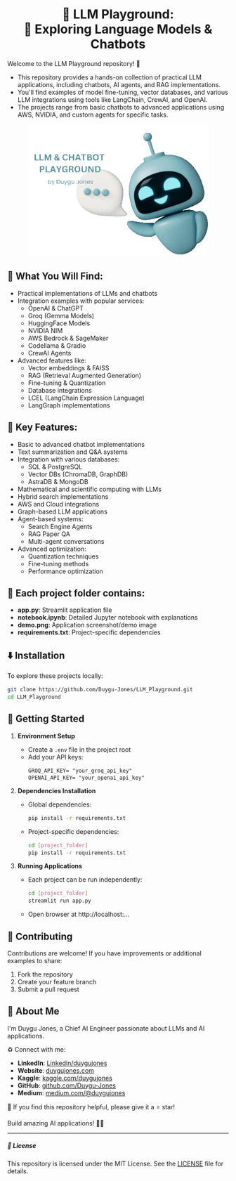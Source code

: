 <h1 align="center">
🤖 LLM Playground: <br>
  🌱 Exploring Language Models & Chatbots
</h1>

Welcome to the LLM Playground repository! 🎉 <br>

- This repository provides a hands-on collection of practical LLM applications, including chatbots, AI agents, and RAG implementations. 
- You'll find examples of model fine-tuning, vector databases, and various LLM integrations using tools like LangChain, CrewAI, and OpenAI. 
- The projects range from basic chatbots to advanced applications using AWS, NVIDIA, and custom agents for specific tasks.

<p align="center">
  <img src="https://github.com/Duygu-Jones/LLM_Playground/blob/main/gif0.gif">
</p>


## 🚨 **What You Will Find:**
- Practical implementations of LLMs and chatbots
- Integration examples with popular services:
  - OpenAI & ChatGPT
  - Groq (Gemma Models)
  - HuggingFace Models
  - NVIDIA NIM
  - AWS Bedrock & SageMaker
  - Codellama & Gradio
  - CrewAI Agents
- Advanced features like:
  - Vector embeddings & FAISS
  - RAG (Retrieval Augmented Generation)
  - Fine-tuning & Quantization
  - Database integrations
  - LCEL (LangChain Expression Language)
  - LangGraph implementations

## 🎯 **Key Features:**
- Basic to advanced chatbot implementations
- Text summarization and Q&A systems
- Integration with various databases:
  - SQL & PostgreSQL
  - Vector DBs (ChromaDB, GraphDB)
  - AstraDB & MongoDB
- Mathematical and scientific computing with LLMs
- Hybrid search implementations
- AWS and Cloud integrations
- Graph-based LLM applications
- Agent-based systems:
  - Search Engine Agents
  - RAG Paper QA
  - Multi-agent conversations
- Advanced optimization:
  - Quantization techniques
  - Fine-tuning methods
  - Performance optimization
 

## 📁 Each project folder contains:
- **app.py**: Streamlit application file
- **notebook.ipynb**: Detailed Jupyter notebook with explanations
- **demo.png**: Application screenshot/demo image
- **requirements.txt**: Project-specific dependencies



## ⬇️ Installation
To explore these projects locally:
```bash
git clone https://github.com/Duygu-Jones/LLM_Playground.git
cd LLM_Playground
```


## 🚀 Getting Started

1. **Environment Setup**
   - Create a `.env` file in the project root
   - Add your API keys:
     ```plaintext
     GROQ_API_KEY= "your_groq_api_key"
     OPENAI_API_KEY= "your_openai_api_key"
     ```
     
2. **Dependencies Installation**
   - Global dependencies:
     ```bash
     pip install -r requirements.txt
     ```
   - Project-specific dependencies:
     ```bash
     cd [project_folder]
     pip install -r requirements.txt
     ```

3. **Running Applications**
   - Each project can be run independently:
     ```bash
     cd [project_folder]
     streamlit run app.py
     ```
   - Open browser at http://localhost:...
 



## 🤝 Contributing
Contributions are welcome! If you have improvements or additional examples to share:
1. Fork the repository
2. Create your feature branch
3. Submit a pull request

## 🌱 About Me 
I'm Duygu Jones, a Chief AI Engineer passionate about LLMs and AI applications.

♻️ Connect with me:
- **LinkedIn**: [Linkedin/duygujones](https://www.linkedin.com/in/duygujones/)
- **Website**: [duygujones.com](https://duygujones.vercel.app/)
- **Kaggle**: [kaggle.com/duygujones](https://www.kaggle.com/duygujones)
- **GitHub**: [github.com/Duygu-Jones](https://github.com/Duygu-Jones)
- **Medium**: [medium.com/@duygujones](https://medium.com/@duygujones)

💫 If you find this repository helpful, please give it a ⭐ star!

Build amazing AI applications! 🤖✨

---
##### 📜 License
This repository is licensed under the MIT License. See the [LICENSE](LICENSE) file for details.

